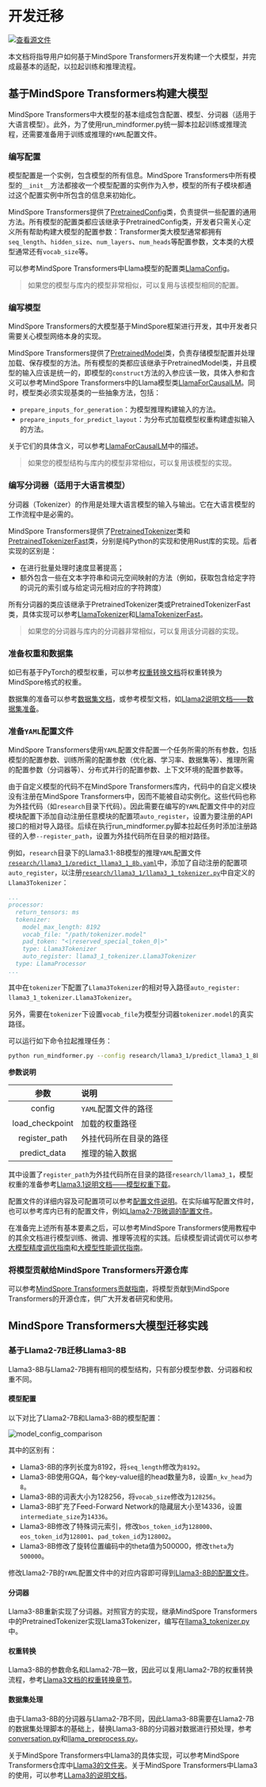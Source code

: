 # 开发迁移

[![查看源文件](https://mindspore-website.obs.cn-north-4.myhuaweicloud.com/website-images/master/resource/_static/logo_source.svg)](https://gitee.com/mindspore/docs/blob/master/docs/mindformers/docs/source_zh_cn/advanced_development/dev_migration.md)

本文档将指导用户如何基于MindSpore Transformers开发构建一个大模型，并完成最基本的适配，以拉起训练和推理流程。

## 基于MindSpore Transformers构建大模型

MindSpore Transformers中大模型的基本组成包含配置、模型、分词器（适用于大语言模型）。此外，为了使用run_mindformer.py统一脚本拉起训练或推理流程，还需要准备用于训练或推理的`YAML`配置文件。

### 编写配置

模型配置是一个实例，包含模型的所有信息。MindSpore Transformers中所有模型的`__init__`方法都接收一个模型配置的实例作为入参，模型的所有子模块都通过这个配置实例中所包含的信息来初始化。

MindSpore Transformers提供了[PretrainedConfig](https://www.mindspore.cn/mindformers/docs/zh-CN/dev/models/mindformers.models.PretrainedConfig.html)类，负责提供一些配置的通用方法。所有模型的配置类都应该继承于PretrainedConfig类，开发者只需关心定义所有帮助构建大模型的配置参数：Transformer类大模型通常都拥有`seq_length`、`hidden_size`、`num_layers`、`num_heads`等配置参数，文本类的大模型通常还有`vocab_size`等。

可以参考MindSpore Transformers中Llama模型的配置类[LlamaConfig](https://www.mindspore.cn/mindformers/docs/zh-CN/dev/models/mindformers.models.LlamaConfig.html)。

> 如果您的模型与库内的模型非常相似，可以复用与该模型相同的配置。

### 编写模型

MindSpore Transformers的大模型基于MindSpore框架进行开发，其中开发者只需要关心模型网络本身的实现。

MindSpore Transformers提供了[PretrainedModel](https://www.mindspore.cn/mindformers/docs/zh-CN/dev/models/mindformers.models.PreTrainedModel.html)类，负责存储模型配置并处理加载、保存模型的方法。所有模型的类都应该继承于PretrainedModel类，并且模型的输入应该是统一的，即模型的`construct`方法的入参应该一致，具体入参和含义可以参考MindSpore Transformers中的Llama模型类[LlamaForCausalLM](https://www.mindspore.cn/mindformers/docs/zh-CN/dev/models/mindformers.models.LlamaForCausalLM.html)。同时，模型类必须实现基类的一些抽象方法，包括：

- `prepare_inputs_for_generation`：为模型推理构建输入的方法。
- `prepare_inputs_for_predict_layout`：为分布式加载模型权重构建虚拟输入的方法。

关于它们的具体含义，可以参考[LlamaForCausalLM](https://www.mindspore.cn/mindformers/docs/zh-CN/dev/models/mindformers.models.LlamaForCausalLM.html)中的描述。

> 如果您的模型结构与库内的模型非常相似，可以复用该模型的实现。

### 编写分词器（适用于大语言模型）

分词器（Tokenizer）的作用是处理大语言模型的输入与输出。它在大语言模型的工作流程中是必需的。

MindSpore Transformers提供了[PretrainedTokenizer](https://www.mindspore.cn/mindformers/docs/zh-CN/dev/models/mindformers.models.PreTrainedTokenizer.html)类和[PretrainedTokenizerFast](https://www.mindspore.cn/mindformers/docs/zh-CN/dev/models/mindformers.models.PreTrainedTokenizerFast.html)类，分别是纯Python的实现和使用Rust库的实现。后者实现的区别是：

- 在进行批量处理时速度显著提高；
- 额外包含一些在文本字符串和词元空间映射的方法（例如，获取包含给定字符的词元的索引或与给定词元相对应的字符跨度）

所有分词器的类应该继承于PretrainedTokenizer类或PretrainedTokenizerFast类，具体实现可以参考[LlamaTokenizer](https://www.mindspore.cn/mindformers/docs/zh-CN/dev/models/mindformers.models.LlamaTokenizer.html)和[LlamaTokenizerFast](https://www.mindspore.cn/mindformers/docs/zh-CN/dev/models/mindformers.models.LlamaTokenizerFast.html)。

> 如果您的分词器与库内的分词器非常相似，可以复用该分词器的实现。

### 准备权重和数据集

如已有基于PyTorch的模型权重，可以参考[权重转换文档](https://www.mindspore.cn/mindformers/docs/zh-CN/dev/feature/ckpt.html#%E6%9D%83%E9%87%8D%E6%A0%BC%E5%BC%8F%E8%BD%AC%E6%8D%A2)将权重转换为MindSpore格式的权重。

数据集的准备可以参考[数据集文档](https://www.mindspore.cn/mindformers/docs/zh-CN/dev/feature/dataset.html)，或参考模型文档，如[Llama2说明文档——数据集准备](https://gitee.com/mindspore/mindformers/blob/dev/docs/model_cards/llama2.md#%E6%95%B0%E6%8D%AE%E5%8F%8A%E6%9D%83%E9%87%8D%E5%87%86%E5%A4%87)。

### 准备`YAML`配置文件

MindSpore Transformers使用`YAML`配置文件配置一个任务所需的所有参数，包括模型的配置参数、训练所需的配置参数（优化器、学习率、数据集等）、推理所需的配置参数（分词器等）、分布式并行的配置参数、上下文环境的配置参数等。

由于自定义模型的代码不在MindSpore Transformers库内，代码中的自定义模块没有注册在MindSpore Transformers中，因而不能被自动实例化。这些代码也称为外挂代码（如`research`目录下代码）。因此需要在编写的`YAML`配置文件中的对应模块配置下添加自动注册任意模块的配置项`auto_register`，设置为要注册的API接口的相对导入路径。后续在执行run_mindformer.py脚本拉起任务时添加注册路径的入参`--register_path`，设置为外挂代码所在目录的相对路径。

例如，`research`目录下的Llama3.1-8B模型的推理`YAML`配置文件[`research/llama3_1/predict_llama3_1_8b.yaml`](https://gitee.com/mindspore/mindformers/blob/dev/research/llama3_1/llama3_1_8b/predict_llama3_1_8b.yaml)中，添加了自动注册的配置项`auto_register`，以注册[`research/llama3_1/llama3_1_tokenizer.py`](https://gitee.com/mindspore/mindformers/blob/dev/research/llama3_1/llama3_1_tokenizer.py)中自定义的`Llama3Tokenizer`：

```yaml
...
processor:
  return_tensors: ms
  tokenizer:
    model_max_length: 8192
    vocab_file: "/path/tokenizer.model"
    pad_token: "<|reserved_special_token_0|>"
    type: Llama3Tokenizer
    auto_register: llama3_1_tokenizer.Llama3Tokenizer
  type: LlamaProcessor
...
```

其中在`tokenizer`下配置了`Llama3Tokenizer`的相对导入路径`auto_register: llama3_1_tokenizer.Llama3Tokenizer`。

另外，需要在`tokenizer`下设置`vocab_file`为模型分词器`tokenizer.model`的真实路径。

可以运行如下命令拉起推理任务：

```bash
python run_mindformer.py --config research/llama3_1/predict_llama3_1_8b.yaml --load_checkpoint path/to/llama3_1_8b.ckpt --register_path research/llama3_1 --predict_data "hello"
```

**参数说明**

|       参数        | 说明            |
|:---------------:|:--------------|
|     config      | `YAML`配置文件的路径 |
| load_checkpoint | 加载的权重路径       |
|  register_path  | 外挂代码所在目录的路径   |
|  predict_data   | 推理的输入数据       |

其中设置了`register_path`为外挂代码所在目录的路径`research/llama3_1`，模型权重的准备参考[Llama3.1说明文档——模型权重下载](https://gitee.com/mindspore/mindformers/blob/dev/research/llama3_1/README.md#%E6%A8%A1%E5%9E%8B%E6%9D%83%E9%87%8D%E4%B8%8B%E8%BD%BD)。

配置文件的详细内容及可配置项可以参考[配置文件说明](https://www.mindspore.cn/mindformers/docs/zh-CN/dev/feature/configuration.html)。在实际编写配置文件时，也可以参考库内已有的配置文件，例如[Llama2-7B微调的配置文件](https://gitee.com/mindspore/mindformers/blob/dev/configs/llama2/finetune_llama2_7b.yaml)。

在准备完上述所有基本要素之后，可以参考MindSpore Transformers使用教程中的其余文档进行模型训练、微调、推理等流程的实践。后续模型调试调优可以参考[大模型精度调优指南](https://www.mindspore.cn/mindformers/docs/zh-CN/dev/advanced_development/precision_optimization.html)和[大模型性能调优指南](https://www.mindspore.cn/mindformers/docs/zh-CN/dev/advanced_development/performance_optimization.html)。

### 将模型贡献给MindSpore Transformers开源仓库

可以参考[MindSpore Transformers贡献指南](https://www.mindspore.cn/mindformers/docs/zh-CN/dev/contribution/mindformers_contribution.html)，将模型贡献到MindSpore Transformers的开源仓库，供广大开发者研究和使用。

## MindSpore Transformers大模型迁移实践

### 基于Llama2-7B迁移Llama3-8B

Llama3-8B与Llama2-7B拥有相同的模型结构，只有部分模型参数、分词器和权重不同。

#### 模型配置

以下对比了Llama2-7B和Llama3-8B的模型配置：

![model_config_comparison](images/model_config_comparison.png)

其中的区别有：

- Llama3-8B的序列长度为8192，将`seq_length`修改为`8192`。
- Llama3-8B使用GQA，每个key-value组的head数量为8，设置`n_kv_head`为`8`。
- Llama3-8B的词表大小为128256，将`vocab_size`修改为`128256`。
- Llama3-8B扩充了Feed-Forward Network的隐藏层大小至14336，设置`intermediate_size`为`14336`。
- Llama3-8B修改了特殊词元索引，修改`bos_token_id`为`128000`、`eos_token_id`为`128001`、`pad_token_id`为`128002`。
- Llama3-8B修改了旋转位置编码中的theta值为500000，修改`theta`为`500000`。

修改Llama2-7B的`YAML`配置文件中的对应内容即可得到[Llama3-8B的配置文件](https://gitee.com/mindspore/mindformers/blob/dev/research/llama3/llama3_8b/finetune_llama3_8b.yaml)。

#### 分词器

Llama3-8B重新实现了分词器。对照官方的实现，继承MindSpore Transformers中的PretrainedTokenizer实现Llama3Tokenizer，编写在[llama3_tokenizer.py](https://gitee.com/mindspore/mindformers/blob/dev/research/llama3/llama3_tokenizer.py)中。

#### 权重转换

Llama3-8B的参数命名和Llama2-7B一致，因此可以复用Llama2-7B的权重转换流程，参考[Llama3文档的权重转换章节](https://gitee.com/mindspore/mindformers/blob/dev/research/llama3/README.md#%E6%A8%A1%E5%9E%8B%E6%9D%83%E9%87%8D%E8%BD%AC%E6%8D%A2)。

#### 数据集处理

由于Llama3-8B的分词器与Llama2-7B不同，因此Llama3-8B需要在Llama2-7B的数据集处理脚本的基础上，替换Llama3-8B的分词器对数据进行预处理，参考[conversation.py](https://gitee.com/mindspore/mindformers/blob/dev/research/llama3/llama3_conversation.py)和[llama_preprocess.py](https://gitee.com/mindspore/mindformers/blob/dev/research/llama3/llama3_preprocess.py)。

关于MindSpore Transformers中Llama3的具体实现，可以参考MindSpore Transformers仓库中[Llama3的文件夹](https://gitee.com/mindspore/mindformers/tree/dev/research/llama3)。关于MindSpore Transformers中Llama3的使用，可以参考[LLama3的说明文档](https://gitee.com/mindspore/mindformers/blob/dev/research/llama3/README.md)。
